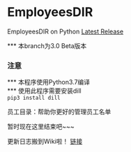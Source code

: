 # EmployeesDIR
EmployeesDIR on Python
[Latest Release](https://github.com/GLgele/EmployeesDIR/releases/latest)

*** 本branch为3.0 Beta版本
### 注意
*** 本程序使用Python3.7编译 <br>
*** 使用此程序需要安装dill <br>
`pip3 install dill`

员工目录：帮助你更好的管理员工名单

暂时现在这里结束吧~~~

更新日志搬到Wiki啦！ [链接](https://github.com/GLgele/EmployeesDIR/wiki/%E5%8E%86%E5%8F%B2)

